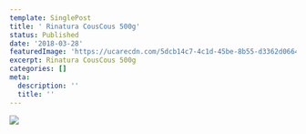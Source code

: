 ```yaml
---
template: SinglePost
title: ' Rinatura CousCous 500g'
status: Published
date: '2018-03-28'
featuredImage: 'https://ucarecdn.com/5dcb14c7-4c1d-45be-8b55-d3362d066482/'
excerpt: Rinatura CousCous 500g
categories: []
meta:
  description: ''
  title: ''
---
```

![](https://ucarecdn.com/407112e2-6bd2-4e78-bf4b-477aa714e8ee/)
